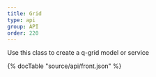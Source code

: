 ```yaml
---
title: Grid
type: api
group: API
order: 220
---
```

Use this class to create a q-grid model or service

{% docTable "source/api/front.json" %}


